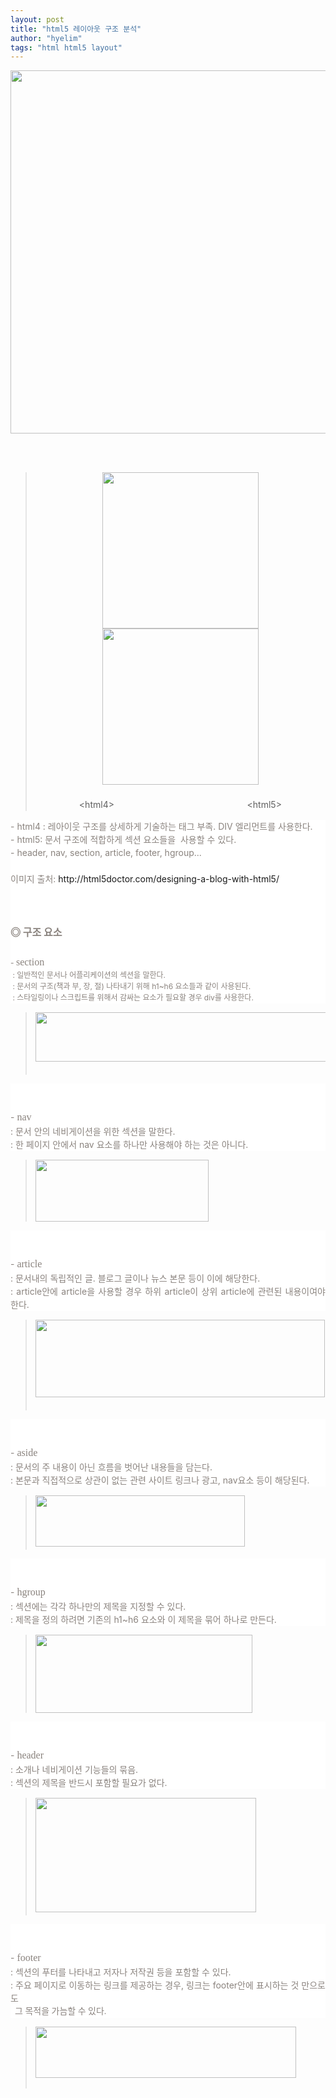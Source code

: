 ```yaml
---
layout: post
title: "html5 레이아웃 구조 분석"
author: "hyelim"
tags: "html html5 layout" 
---
```


<p><img id="se_object_1512707961821" src="http://blogfiles.naver.net/20161013_179/violetfoam_1476342013351G5XVr_JPEG/%BB%E7%C0%CC%C6%AE%B7%B9%C0%CC%BE%C6%BF%F4%B1%B8%C1%B6%BA%D0%BC%AE.jpg" class="__se_object" s_type="attachment" s_subtype="photo" style="width: 550px; height: 581px; border-color: rgb(0, 0, 0); rwidth:550px; rheight:581px;" width="550" height="581" imgqe="true" jsonvalue="%7B%7D" rwidth="550px" rheight="581px" sqeid="QE_151270791699197536">&nbsp;</p><p><br></p><blockquote class="se2_quote3"><div style="line-height: 1.5; text-align: center;"><img src="http://postfiles15.naver.net/20110325_110/kkogom_1301048422865vNUIE_GIF/html5-before1.gif?type=w2" width="250" height="250" id="20110325_110/kkogom_1301048422865vNUIE_GIF/html5-before1.gif" alt="" class="_photoImage" style="border: none rgb(0, 0, 0); cursor: pointer;"><img src="http://postfiles14.naver.net/20110325_61/kkogom_1301048422761eW6h5_GIF/html5-after1.gif?type=w2" width="250" height="250" id="20110325_61/kkogom_1301048422761eW6h5_GIF/html5-after1.gif" alt="" class="_photoImage" style="border: none rgb(0, 0, 0); cursor: pointer;" sqeid="QE_15127079207038272"></div><div style="line-height: 1.5; text-align: center;"><br></div><div style="line-height: 1.5; text-align: center;">&lt;html4&gt; &nbsp; &nbsp; &nbsp; &nbsp; &nbsp; &nbsp; &nbsp; &nbsp; &nbsp; &nbsp; &nbsp; &nbsp; &nbsp; &nbsp; &nbsp; &nbsp; &nbsp; &nbsp; &nbsp; &nbsp; &nbsp; &nbsp; &nbsp; &nbsp; &nbsp; &nbsp; &nbsp;&lt;html5&gt;</div></blockquote><div style="line-height: 1.5; color: rgb(138, 131, 126); background-color: rgb(255, 255, 255);">- html4 : 레아이웃 구조를 상세하게 기술하는 태그 부족. DIV 엘리먼트를 사용한다.</div><div style="line-height: 1.5; color: rgb(138, 131, 126); background-color: rgb(255, 255, 255);">- html5: 문서 구조에 적합하게 섹션 요소들을 &nbsp;사용할 수 있다.</div><div style="line-height: 1.5; color: rgb(138, 131, 126); background-color: rgb(255, 255, 255);">- header,&nbsp;nav,&nbsp;section,&nbsp;article,&nbsp;footer,&nbsp;hgroup...<span style="font-size: 10pt;"></span></div><div style="line-height: 1.5; color: rgb(138, 131, 126); background-color: rgb(255, 255, 255);"><br></div><div style="line-height: 1.5; color: rgb(138, 131, 126);  background-color: rgb(255, 255, 255);">이미지 출처:&nbsp;<a target="_blank" class="con_link" href="http://html5doctor.com/designing-a-blog-with-html5/" style="text-decoration: none; word-wrap: break-word;">http://html5doctor.com/designing-a-blog-with-html5/</a></div><div style="line-height: 1.5; color: rgb(138, 131, 126);  background-color: rgb(255, 255, 255);"><br></div><div style="line-height: 1.5; color: rgb(138, 131, 126); background-color: rgb(255, 255, 255);"><br></div><div style="line-height: 1.5; color: rgb(138, 131, 126); background-color: rgb(255, 255, 255);"><br></div><div style="line-height: 1.5; color: rgb(138, 131, 126); background-color: rgb(255, 255, 255);"><b><span style="font-size: 12pt;">◎ 구조 요소</span></b></div><div style="line-height: 1.5; color: rgb(138, 131, 126); background-color: rgb(255, 255, 255);"><b><span style="font-size: 12pt;"><br></span></b></div><div style="line-height: 1.5; color: rgb(138, 131, 126); background-color: rgb(255, 255, 255);"><span style="font-size: 9pt;">-&nbsp;<span style="font-family: verdana; font-size: 12pt;">section</span></span></div><div style="line-height: 1.5; color: rgb(138, 131, 126); background-color: rgb(255, 255, 255);"><span style="font-size: 9pt;">&nbsp;: 일반적인 문서나 어플리케이션의 섹션을 말한다.</span></div><div style="line-height: 1.5; color: rgb(138, 131, 126); background-color: rgb(255, 255, 255);"><span style="font-size: 9pt;">&nbsp;: 문서의 구조(책과 부, 장, 절) 나타내기 위해 h1~h6 요소들과 같이 사용된다.</span></div><div style="line-height: 1.5; color: rgb(138, 131, 126); background-color: rgb(255, 255, 255);"><span style="font-size: 9pt;">&nbsp;: 스타일링이나 스크립트를 위해서 감싸는 요소가 필요할 경우 div를 사용한다.</span></div><blockquote class="se2_quote3"><div style="line-height: 1.5; text-align: left;"><img src="http://postfiles6.naver.net/20110325_197/kkogom_1301048785294bQcIT_JPEG/01.jpg?type=w2" width="474" height="79" id="20110325_197/kkogom_1301048785294bQcIT_JPEG/01.jpg" alt="" class="_photoImage" style="border: none rgb(0, 0, 0); cursor: pointer;" sqeid="QE_151270792897245334">&nbsp;</div></blockquote><div style="line-height: 1.5; color: rgb(138, 131, 126); text-align: justify; background-color: rgb(255, 255, 255);"><br></div><div style="line-height: 1.5; color: rgb(138, 131, 126); text-align: justify; background-color: rgb(255, 255, 255);"><br></div><div style="line-height: 1.5; color: rgb(138, 131, 126); text-align: justify; background-color: rgb(255, 255, 255);">-&nbsp;<span style="font-family: verdana; font-size: 12pt;">nav</span></div><div style="line-height: 1.5; color: rgb(138, 131, 126); text-align: justify; background-color: rgb(255, 255, 255);">: 문서 안의 네비게이션을 위한 섹션을 말한다.</div><div style="line-height: 1.5; color: rgb(138, 131, 126); text-align: justify; background-color: rgb(255, 255, 255);">: 한 페이지 안에서 nav 요소를 하나만 사용해야 하는 것은 아니다.</div><blockquote class="se2_quote3"><div style="line-height: 1.5;"><img src="http://postfiles15.naver.net/20110325_222/kkogom_13010496937478ycr2_JPEG/02.jpg?type=w2" width="277" height="99" id="20110325_222/kkogom_13010496937478ycr2_JPEG/02.jpg" alt="" class="_photoImage" style="border: none; cursor: pointer;"></div></blockquote><div style="line-height: 1.5; color: rgb(138, 131, 126); text-align: justify; background-color: rgb(255, 255, 255);"><br></div><div style="line-height: 1.5; color: rgb(138, 131, 126); text-align: justify; background-color: rgb(255, 255, 255);"><br></div><div style="line-height: 1.5; color: rgb(138, 131, 126); text-align: justify; background-color: rgb(255, 255, 255);">-&nbsp;<span style="font-family: verdana; font-size: 12pt;">article</span></div><div style="line-height: 1.5; color: rgb(138, 131, 126); text-align: justify; background-color: rgb(255, 255, 255);">: 문서내의 독립적인 글. 블로그 글이나 뉴스 본문 등이 이에 해당한다.</div><div style="line-height: 1.5; color: rgb(138, 131, 126); text-align: justify; background-color: rgb(255, 255, 255);">: article안에 article을 사용할 경우 하위&nbsp;article이 상위&nbsp;article에 관련된 내용이여야 한다.</div><blockquote class="se2_quote3"><div style="line-height: 1.5;"><img src="http://postfiles16.naver.net/20110325_191/kkogom_1301050204853XgnWD_JPEG/03.jpg?type=w2" width="463" height="124" id="20110325_191/kkogom_1301050204853XgnWD_JPEG/03.jpg" alt="" class="_photoImage" style="border: none rgb(0, 0, 0); cursor: pointer;">&nbsp;</div></blockquote><div style="line-height: 1.5; color: rgb(138, 131, 126); text-align: justify; background-color: rgb(255, 255, 255);"><div style="line-height: 1.5;"><br></div><div style="line-height: 1.5;"><br></div><div style="line-height: 1.5;">-&nbsp;<span style="font-family: verdana; font-size: 12pt;">aside</span></div><div style="line-height: 1.5;">: 문서의 주 내용이 아닌 흐름을 벗어난 내용들을 담는다.</div></div><div style="line-height: 1.5; color: rgb(138, 131, 126); text-align: justify; background-color: rgb(255, 255, 255);">: 본문과 직접적으로 상관이 없는 관련 사이트 링크나 광고, nav요소 등이 해당된다.</div><blockquote class="se2_quote3"><div style="line-height: 1.5;"><img src="http://postfiles9.naver.net/20110325_40/kkogom_1301050722648hySTf_JPEG/04.jpg?type=w2" width="335" height="82" id="20110325_40/kkogom_1301050722648hySTf_JPEG/04.jpg" alt="" class="_photoImage" style="border: none; cursor: pointer;">&nbsp;</div></blockquote><div style="line-height: 1.5; color: rgb(138, 131, 126); text-align: justify; background-color: rgb(255, 255, 255);"><div style="line-height: 1.5;"><br></div><div style="line-height: 1.5;"><br></div><div style="line-height: 1.5;">-&nbsp;<span style="font-family: verdana; font-size: 12pt;"><span class="Apple-style-span" style="line-height: 24px;">hgroup</span></span></div><div style="line-height: 1.5;">: 섹션에는 각각 하나만의 제목을 지정할 수 있다.</div></div><div style="line-height: 1.5; color: rgb(138, 131, 126); text-align: justify; background-color: rgb(255, 255, 255);">: 제목을 정의 하려면 기존의 h1~h6 요소와 이 제목을 묶어 하나로 만든다.</div><blockquote class="se2_quote3"><div style="line-height: 1.5;"><img src="http://postfiles15.naver.net/20110325_190/kkogom_1301051393042qGQ0D_JPEG/05.jpg?type=w2" width="347" height="125" id="20110325_190/kkogom_1301051393042qGQ0D_JPEG/05.jpg" alt="" class="_photoImage" style="border: none; cursor: pointer;"></div></blockquote><div style="line-height: 1.5; color: rgb(138, 131, 126); ftext-align: justify; background-color: rgb(255, 255, 255);"><br></div><div style="line-height: 1.5; color: rgb(138, 131, 126); text-align: justify; background-color: rgb(255, 255, 255);"><br></div><div style="line-height: 1.5; color: rgb(138, 131, 126); text-align: justify; background-color: rgb(255, 255, 255);">-&nbsp;<span style="font-family: verdana; font-size: 12pt;"><span class="Apple-style-span" style="line-height: 24px;">header</span></span></div><div style="line-height: 1.5; color: rgb(138, 131, 126); text-align: justify; background-color: rgb(255, 255, 255);"><div style="line-height: 1.5;">: 소개나 네비게이션 기능들의 묶음.</div></div><div style="line-height: 1.5; color: rgb(138, 131, 126); text-align: justify; background-color: rgb(255, 255, 255);">: 섹션의 제목을 반드시 포함할 필요가 없다.</div><blockquote class="se2_quote3"><div style="line-height: 1.5;"><img src="http://postfiles12.naver.net/20110325_75/kkogom_1301051799607jfk1f_JPEG/06.jpg?type=w2" width="353" height="183" id="20110325_75/kkogom_1301051799607jfk1f_JPEG/06.jpg" alt="" class="_photoImage" style="border: none; cursor: pointer;">&nbsp;</div></blockquote><div style="line-height: 1.5; color: rgb(138, 131, 126); text-align: justify; background-color: rgb(255, 255, 255);"><div style="line-height: 1.5;"><br></div><div style="line-height: 1.5;"><br></div><div style="line-height: 1.5;">-&nbsp;<span style="font-family: verdana; font-size: 12pt;"><span class="Apple-style-span" style="line-height: 24px;">footer</span></span></div><div style="line-height: 1.5;">: 섹션의 푸터를 나타내고 저자나 저작권 등을 포함할 수 있다.</div></div><div style="line-height: 1.5; color: rgb(138, 131, 126); text-align: justify; background-color: rgb(255, 255, 255);">: 주요 페이지로 이동하는 링크를 제공하는 경우, 링크는 footer안에 표시하는 것 만으로도</div><div style="line-height: 1.5; color: rgb(138, 131, 126); font-family: 돋움; text-align: justify; background-color: rgb(255, 255, 255);">&nbsp;&nbsp;그 목적을 가늠할 수 있다.</div><blockquote class="se2_quote3"><div style="line-height: 1.5;"><img src="http://postfiles3.naver.net/20110325_162/kkogom_1301052463895EKXIU_JPEG/07.jpg?type=w2" width="417" height="82" id="20110325_162/kkogom_1301052463895EKXIU_JPEG/07.jpg" alt="" class="_photoImage" style="border: none rgb(0, 0, 0); cursor: pointer;"><br></div><div>&nbsp;</div></blockquote>
